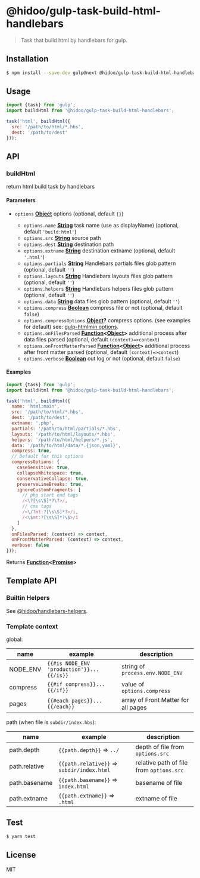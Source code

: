 # @hidoo/gulp-task-build-html-handlebars

> Task that build html by handlebars for gulp.

## Installation

```sh
$ npm install --save-dev gulp@next @hidoo/gulp-task-build-html-handlebars
```

## Usage

```js
import {task} from 'gulp';
import buildHtml from '@hidoo/gulp-task-build-html-handlebars';

task('html', buildHtml({
  src: '/path/to/html/*.hbs',
  dest: '/path/to/dest'
}));
```

## API

<!-- Generated by documentation.js. Update this documentation by updating the source code. -->

### buildHtml

return html build task by handlebars

#### Parameters

*   `options` **[Object](https://developer.mozilla.org/docs/Web/JavaScript/Reference/Global_Objects/Object)** options (optional, default `{}`)

    *   `options.name` **[String](https://developer.mozilla.org/docs/Web/JavaScript/Reference/Global_Objects/String)** task name (use as displayName) (optional, default `'build:html'`)
    *   `options.src` **[String](https://developer.mozilla.org/docs/Web/JavaScript/Reference/Global_Objects/String)** source path
    *   `options.dest` **[String](https://developer.mozilla.org/docs/Web/JavaScript/Reference/Global_Objects/String)** destination path
    *   `options.extname` **[String](https://developer.mozilla.org/docs/Web/JavaScript/Reference/Global_Objects/String)** destination extname (optional, default `'.html'`)
    *   `options.partials` **[String](https://developer.mozilla.org/docs/Web/JavaScript/Reference/Global_Objects/String)** Handlebars partials files glob pattern (optional, default `''`)
    *   `options.layouts` **[String](https://developer.mozilla.org/docs/Web/JavaScript/Reference/Global_Objects/String)** Handlebars layouts files glob pattern (optional, default `''`)
    *   `options.helpers` **[String](https://developer.mozilla.org/docs/Web/JavaScript/Reference/Global_Objects/String)** Handlebars helpers files glob pattern (optional, default `''`)
    *   `options.data` **[String](https://developer.mozilla.org/docs/Web/JavaScript/Reference/Global_Objects/String)** data files glob pattern (optional, default `''`)
    *   `options.compress` **[Boolean](https://developer.mozilla.org/docs/Web/JavaScript/Reference/Global_Objects/Boolean)** compress file or not (optional, default `false`)
    *   `options.compressOptions` **[Object](https://developer.mozilla.org/docs/Web/JavaScript/Reference/Global_Objects/Object)?** compress options. (see examples for default)
        see: [gulp-htmlmin options](https://www.npmjs.com/package/gulp-htmlmin).
    *   `options.onFilesParsed` **[Function](https://developer.mozilla.org/docs/Web/JavaScript/Reference/Statements/function)<[Object](https://developer.mozilla.org/docs/Web/JavaScript/Reference/Global_Objects/Object)>** additional process after data files parsed (optional, default `(context)=>context`)
    *   `options.onFrontMatterParsed` **[Function](https://developer.mozilla.org/docs/Web/JavaScript/Reference/Statements/function)<[Object](https://developer.mozilla.org/docs/Web/JavaScript/Reference/Global_Objects/Object)>** additional process after front matter parsed (optional, default `(context)=>context`)
    *   `options.verbose` **[Boolean](https://developer.mozilla.org/docs/Web/JavaScript/Reference/Global_Objects/Boolean)** out log or not (optional, default `false`)

#### Examples

```javascript
import {task} from 'gulp';
import buildHtml from '@hidoo/gulp-task-build-html-handlebars';

task('html', buildHtml({
  name: 'html:main',
  src: '/path/to/html/*.hbs',
  dest: '/path/to/dest',
  extname: '.php',
  partials: '/path/to/html/partials/*.hbs',
  layouts: '/path/to/html/layouts/*.hbs',
  helpers: '/path/to/html/helpers/*.js',
  data: '/path/to/html/data/*.{json,yaml}',
  compress: true,
  // Default for this options
  compressOptions: {
    caseSensitive: true,
    collapseWhitespace: true,
    conservativeCollapse: true,
    preserveLineBreaks: true,
    ignoreCustomFragments: [
      // php start end tags
      /<\?[\s\S]*?\?>/,
      // cms tags
      /<\/?mt:?[\s\S]*?>/i,
      /<\$mt:?[\s\S]*?\$>/i
    ]
  },
  onFilesParsed: (context) => context,
  onFrontMatterParsed: (context) => context,
  verbose: false
}));
```

Returns **[Function](https://developer.mozilla.org/docs/Web/JavaScript/Reference/Statements/function)<[Promise](https://developer.mozilla.org/docs/Web/JavaScript/Reference/Global_Objects/Promise)>** 

## Template API

### Builtin Helpers

See [@hidoo/handlebars-helpers](https://github.com/hidoo/handlebars-helpers).

### Template context

global:

| name     | example                                   | description                         |
| -------- | ----------------------------------------- | ----------------------------------- |
| NODE_ENV | `{{#is NODE_ENV 'production'}}...{{/is}}` | string of `process.env.NODE_ENV`    |
| compress | `{{#if compress}}...{{/if}}`              | value of `options.compress`         |
| pages    | `{{#each pages}}...{{/each}}`             | array of Front Matter for all pages |

path (when file is `subdir/index.hbs`):

| name          | example                                    | description                              |
| ------------- | ------------------------------------------ | ---------------------------------------- |
| path.depth    | `{{path.depth}}` => `../`                  | depth of file from `options.src`         |
| path.relative | `{{path.relative}}` => `subdir/index.html` | relative path of file from `options.src` |
| path.basename | `{{path.basename}}` => `index.html`        | basename of file                         |
| path.extname  | `{{path.extname}}` => `.html`              | extname of file                          |

## Test

```sh
$ yarn test
```

## License

MIT
